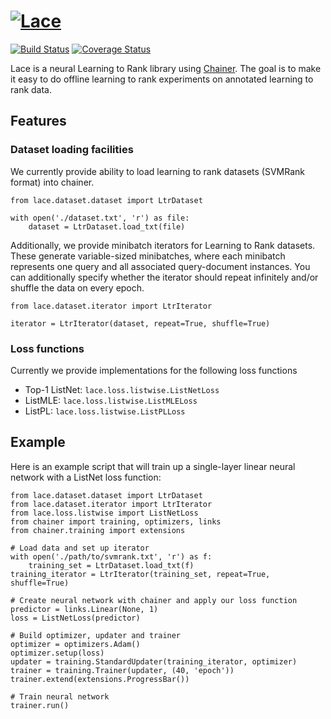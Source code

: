 # [![Lace](https://github.com/rjagerman/lace/wiki/img/logo.png)](https://github.com/rjagerman/lace)

[![Build Status](https://travis-ci.org/rjagerman/lace.svg?branch=master)](https://travis-ci.org/rjagerman/lace)
[![Coverage Status](https://coveralls.io/repos/github/rjagerman/lace/badge.svg?branch=master)](https://coveralls.io/github/rjagerman/lace?branch=master)

Lace is a neural Learning to Rank library using [Chainer](https://github.com/chainer/chainer). The goal is to make it easy to do offline learning to rank experiments on annotated learning to rank data.

## Features

### Dataset loading facilities

We currently provide ability to load learning to rank datasets (SVMRank format) into chainer.

    from lace.dataset.dataset import LtrDataset
    
    with open('./dataset.txt', 'r') as file:
        dataset = LtrDataset.load_txt(file)
        
Additionally, we provide minibatch iterators for Learning to Rank datasets. These generate variable-sized minibatches, where each minibatch represents one query and all associated query-document instances. You can additionally specify whether the iterator should repeat infinitely and/or shuffle the data on every epoch.

    from lace.dataset.iterator import LtrIterator
    
    iterator = LtrIterator(dataset, repeat=True, shuffle=True)

### Loss functions

Currently we provide implementations for the following loss functions

 * Top-1 ListNet: `lace.loss.listwise.ListNetLoss`
 * ListMLE: `lace.loss.listwise.ListMLELoss`
 * ListPL: `lace.loss.listwise.ListPLLoss`

## Example

Here is an example script that will train up a single-layer linear neural network with a ListNet loss function:

    from lace.dataset.dataset import LtrDataset
    from lace.dataset.iterator import LtrIterator
    from lace.loss.listwise import ListNetLoss
    from chainer import training, optimizers, links
    from chainer.training import extensions
    
    # Load data and set up iterator
    with open('./path/to/svmrank.txt', 'r') as f:
        training_set = LtrDataset.load_txt(f)
    training_iterator = LtrIterator(training_set, repeat=True, shuffle=True)
    
    # Create neural network with chainer and apply our loss function
    predictor = links.Linear(None, 1)
    loss = ListNetLoss(predictor)
    
    # Build optimizer, updater and trainer
    optimizer = optimizers.Adam()
    optimizer.setup(loss)
    updater = training.StandardUpdater(training_iterator, optimizer)
    trainer = training.Trainer(updater, (40, 'epoch'))
    trainer.extend(extensions.ProgressBar())
    
    # Train neural network
    trainer.run()
